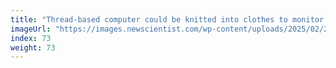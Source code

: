 ```yaml
---
title: "Thread-based computer could be knitted into clothes to monitor health"
imageUrl: "https://images.newscientist.com/wp-content/uploads/2025/02/26121331/SEI_241382288.jpg?width=788"
index: 73
weight: 73
---
```

